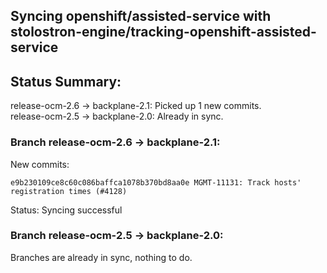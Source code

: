## Syncing openshift/assisted-service with stolostron-engine/tracking-openshift-assisted-service

## Status Summary:

release-ocm-2.6 -> backplane-2.1: Picked up 1 new commits.  
release-ocm-2.5 -> backplane-2.0: Already in sync.  

### Branch release-ocm-2.6 -> backplane-2.1:

New commits:

```
e9b230109ce8c60c086baffca1078b370bd8aa0e MGMT-11131: Track hosts' registration times (#4128)
```

Status: Syncing successful

### Branch release-ocm-2.5 -> backplane-2.0:

Branches are already in sync, nothing to do.
